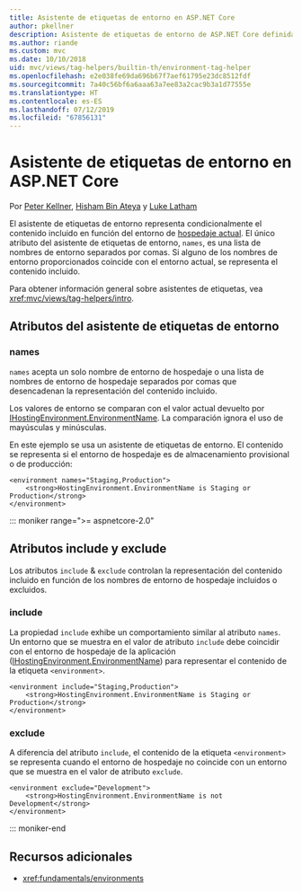 ```yaml
---
title: Asistente de etiquetas de entorno en ASP.NET Core
author: pkellner
description: Asistente de etiquetas de entorno de ASP.NET Core definida con todas las propiedades
ms.author: riande
ms.custom: mvc
ms.date: 10/10/2018
uid: mvc/views/tag-helpers/builtin-th/environment-tag-helper
ms.openlocfilehash: e2e038fe69da696b67f7aef61795e23dc8512fdf
ms.sourcegitcommit: 7a40c56bf6a6aaa63a7ee83a2cac9b3a1d77555e
ms.translationtype: HT
ms.contentlocale: es-ES
ms.lasthandoff: 07/12/2019
ms.locfileid: "67856131"
---
```

# <a name="environment-tag-helper-in-aspnet-core"></a>Asistente de etiquetas de entorno en ASP.NET Core

Por [Peter Kellner](https://peterkellner.net), [Hisham Bin Ateya](https://twitter.com/hishambinateya) y [Luke Latham](https://github.com/guardrex)

El asistente de etiquetas de entorno representa condicionalmente el contenido incluido en función del entorno de [hospedaje actual](xref:fundamentals/environments). El único atributo del asistente de etiquetas de entorno, `names`, es una lista de nombres de entorno separados por comas. Si alguno de los nombres de entorno proporcionados coincide con el entorno actual, se representa el contenido incluido.

Para obtener información general sobre asistentes de etiquetas, vea <xref:mvc/views/tag-helpers/intro>.

## <a name="environment-tag-helper-attributes"></a>Atributos del asistente de etiquetas de entorno

### <a name="names"></a>names

`names` acepta un solo nombre de entorno de hospedaje o una lista de nombres de entorno de hospedaje separados por comas que desencadenan la representación del contenido incluido.

Los valores de entorno se comparan con el valor actual devuelto por [IHostingEnvironment.EnvironmentName](xref:Microsoft.AspNetCore.Hosting.IHostingEnvironment.EnvironmentName*). La comparación ignora el uso de mayúsculas y minúsculas.

En este ejemplo se usa un asistente de etiquetas de entorno. El contenido se representa si el entorno de hospedaje es de almacenamiento provisional o de producción:

```cshtml
<environment names="Staging,Production">
    <strong>HostingEnvironment.EnvironmentName is Staging or Production</strong>
</environment>
```

::: moniker range=">= aspnetcore-2.0"

## <a name="include-and-exclude-attributes"></a>Atributos include y exclude

Los atributos `include` & `exclude` controlan la representación del contenido incluido en función de los nombres de entorno de hospedaje incluidos o excluidos.

### <a name="include"></a>include

La propiedad `include` exhibe un comportamiento similar al atributo `names`. Un entorno que se muestra en el valor de atributo `include` debe coincidir con el entorno de hospedaje de la aplicación ([IHostingEnvironment.EnvironmentName](xref:Microsoft.AspNetCore.Hosting.IHostingEnvironment.EnvironmentName*)) para representar el contenido de la etiqueta `<environment>`.

```cshtml
<environment include="Staging,Production">
    <strong>HostingEnvironment.EnvironmentName is Staging or Production</strong>
</environment>
```

### <a name="exclude"></a>exclude

A diferencia del atributo `include`, el contenido de la etiqueta `<environment>` se representa cuando el entorno de hospedaje no coincide con un entorno que se muestra en el valor de atributo `exclude`.

```cshtml
<environment exclude="Development">
    <strong>HostingEnvironment.EnvironmentName is not Development</strong>
</environment>
```

::: moniker-end

## <a name="additional-resources"></a>Recursos adicionales

* <xref:fundamentals/environments>
